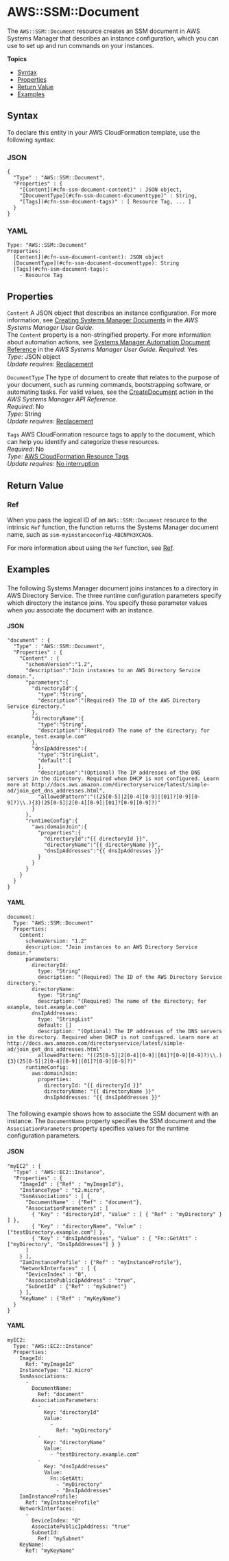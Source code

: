 # AWS::SSM::Document<a name="aws-resource-ssm-document"></a>

The `AWS::SSM::Document` resource creates an SSM document in AWS Systems Manager that describes an instance configuration, which you can use to set up and run commands on your instances\.

**Topics**
+ [Syntax](#aws-resource-ssm-document-syntax)
+ [Properties](#w4ab1c21c10e1180b9)
+ [Return Value](#w4ab1c21c10e1180c11)
+ [Examples](#w4ab1c21c10e1180c13)

## Syntax<a name="aws-resource-ssm-document-syntax"></a>

To declare this entity in your AWS CloudFormation template, use the following syntax:

### JSON<a name="aws-resource-ssm-document-syntax.json"></a>

```
{
  "Type" : "AWS::SSM::Document",
  "Properties" : {
    "[Content](#cfn-ssm-document-content)" : JSON object,
    "[DocumentType](#cfn-ssm-document-documenttype)" : String,
    "[Tags](#cfn-ssm-document-tags)" : [ Resource Tag, ... ]
  }
}
```

### YAML<a name="aws-resource-ssm-document-syntax.yaml"></a>

```
Type: "AWS::SSM::Document"
Properties: 
  [Content](#cfn-ssm-document-content): JSON object
  [DocumentType](#cfn-ssm-document-documenttype): String
  [Tags](#cfn-ssm-document-tags):
    - Resource Tag
```

## Properties<a name="w4ab1c21c10e1180b9"></a>

`Content`  <a name="cfn-ssm-document-content"></a>
A JSON object that describes an instance configuration\. For more information, see [Creating Systems Manager Documents](https://docs.aws.amazon.com/AWSEC2/latest/DeveloperGuide/create-ssm-doc.html) in the *AWS Systems Manager User Guide*\.  
The `Content` property is a non\-stringified property\. For more information about automation actions, see [Systems Manager Automation Document Reference](https://docs.aws.amazon.com/systems-manager/latest/userguide/sysman-ami-actions.html) in the *AWS Systems Manager User Guide*\.
*Required*: Yes  
*Type*: JSON object  
*Update requires*: [Replacement](using-cfn-updating-stacks-update-behaviors.md#update-replacement)

`DocumentType`  <a name="cfn-ssm-document-documenttype"></a>
The type of document to create that relates to the purpose of your document, such as running commands, bootstrapping software, or automating tasks\. For valid values, see the [CreateDocument](https://docs.aws.amazon.com/systems-manager/latest/APIReference/API_CreateDocument.html) action in the *AWS Systems Manager API Reference*\.  
*Required*: No  
*Type*: String  
*Update requires*: [Replacement](using-cfn-updating-stacks-update-behaviors.md#update-replacement)

`Tags`  <a name="cfn-ssm-document-tags"></a>
AWS CloudFormation resource tags to apply to the document, which can help you identify and categorize these resources\.   
*Required*: No  
*Type*: [AWS CloudFormation Resource Tags](aws-properties-resource-tags.md)  
*Update requires*: [No interruption](using-cfn-updating-stacks-update-behaviors.md#update-no-interrupt)

## Return Value<a name="w4ab1c21c10e1180c11"></a>

### Ref<a name="w4ab1c21c10e1180c11b3"></a>

When you pass the logical ID of an `AWS::SSM::Document` resource to the intrinsic `Ref` function, the function returns the Systems Manager document name, such as `ssm-myinstanceconfig-ABCNPH3XCAO6`\.

For more information about using the `Ref` function, see [Ref](intrinsic-function-reference-ref.md)\.

## Examples<a name="w4ab1c21c10e1180c13"></a>

### <a name="w4ab1c21c10e1180c13b3"></a>

The following Systems Manager document joins instances to a directory in AWS Directory Service\. The three runtime configuration parameters specify which directory the instance joins\. You specify these parameter values when you associate the document with an instance\.

#### JSON<a name="aws-resource-ssm-document-example.json"></a>

```
"document" : {
  "Type" : "AWS::SSM::Document",
  "Properties" : {
    "Content" : {
      "schemaVersion":"1.2",
      "description":"Join instances to an AWS Directory Service domain.",
      "parameters":{
        "directoryId":{
          "type":"String",
          "description":"(Required) The ID of the AWS Directory Service directory."
        },
        "directoryName":{
          "type":"String",
          "description":"(Required) The name of the directory; for example, test.example.com"
        },
        "dnsIpAddresses":{
          "type":"StringList",
          "default":[
          ],
          "description":"(Optional) The IP addresses of the DNS servers in the directory. Required when DHCP is not configured. Learn more at http://docs.aws.amazon.com/directoryservice/latest/simple-ad/join_get_dns_addresses.html",
          "allowedPattern":"((25[0-5]|2[0-4][0-9]|[01]?[0-9][0-9]?)\\.){3}(25[0-5]|2[0-4][0-9]|[01]?[0-9][0-9]?)"
        }
      },
      "runtimeConfig":{
        "aws:domainJoin":{
          "properties":{
            "directoryId":"{{ directoryId }}",
            "directoryName":"{{ directoryName }}",
            "dnsIpAddresses":"{{ dnsIpAddresses }}"
          }
        }
      }
    }
  }
}
```

#### YAML<a name="aws-resource-ssm-document-example.yaml"></a>

```
document: 
  Type: "AWS::SSM::Document"
  Properties: 
    Content: 
      schemaVersion: "1.2"
      description: "Join instances to an AWS Directory Service domain."
      parameters: 
        directoryId: 
          type: "String"
          description: "(Required) The ID of the AWS Directory Service directory."
        directoryName: 
          type: "String"
          description: "(Required) The name of the directory; for example, test.example.com"
        dnsIpAddresses: 
          type: "StringList"
          default: []
          description: "(Optional) The IP addresses of the DNS servers in the directory. Required when DHCP is not configured. Learn more at http://docs.aws.amazon.com/directoryservice/latest/simple-ad/join_get_dns_addresses.html"
          allowedPattern: "((25[0-5]|2[0-4][0-9]|[01]?[0-9][0-9]?)\\.){3}(25[0-5]|2[0-4][0-9]|[01]?[0-9][0-9]?)"
      runtimeConfig: 
        aws:domainJoin: 
          properties: 
            directoryId: "{{ directoryId }}"
            directoryName: "{{ directoryName }}"
            dnsIpAddresses: "{{ dnsIpAddresses }}"
```

### <a name="w4ab1c21c10e1180c13b5"></a>

The following example shows how to associate the SSM document with an instance\. The `DocumentName` property specifies the SSM document and the `AssociationParameters` property specifies values for the runtime configuration parameters\.

#### JSON<a name="aws-resource-ssm-document-example2.json"></a>

```
"myEC2" : {
  "Type" : "AWS::EC2::Instance",
  "Properties" : {
    "ImageId" : {"Ref" : "myImageId"},
    "InstanceType" : "t2.micro",
    "SsmAssociations" : [ {
      "DocumentName" : {"Ref" : "document"},
      "AssociationParameters" : [
        { "Key" : "directoryId", "Value" : [ { "Ref" : "myDirectory" } ] },
        { "Key" : "directoryName", "Value" : ["testDirectory.example.com"] },
        { "Key" : "dnsIpAddresses", "Value" : { "Fn::GetAtt" : ["myDirectory", "DnsIpAddresses"] } }
      ]
    } ],
    "IamInstanceProfile" : {"Ref" : "myInstanceProfile"},
    "NetworkInterfaces" : [ {
      "DeviceIndex" : "0",
      "AssociatePublicIpAddress" : "true",
      "SubnetId" : {"Ref" : "mySubnet"}
    } ],
    "KeyName" : {"Ref" : "myKeyName"}
  }
}
```

#### YAML<a name="aws-resource-ssm-document-example2.yaml"></a>

```
myEC2: 
  Type: "AWS::EC2::Instance"
  Properties: 
    ImageId: 
      Ref: "myImageId"
    InstanceType: "t2.micro"
    SsmAssociations: 
      - 
        DocumentName: 
          Ref: "document"
        AssociationParameters: 
          - 
            Key: "directoryId"
            Value: 
              - 
                Ref: "myDirectory"
          - 
            Key: "directoryName"
            Value: 
              - "testDirectory.example.com"
          - 
            Key: "dnsIpAddresses"
            Value: 
              Fn::GetAtt: 
                - "myDirectory"
                - "DnsIpAddresses"
    IamInstanceProfile: 
      Ref: "myInstanceProfile"
    NetworkInterfaces: 
      - 
        DeviceIndex: "0"
        AssociatePublicIpAddress: "true"
        SubnetId: 
          Ref: "mySubnet"
    KeyName: 
      Ref: "myKeyName"
```